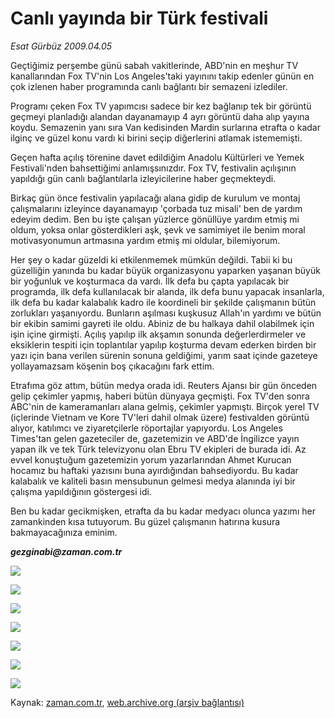 # Canlı yayında bir Türk festivali

*Esat Gürbüz 2009.04.05*

<tr><td class="metin" colspan="2" style="padding-top: 20px; padding-left: 5px; padding-right: 10px;">Geçtiğimiz perşembe günü sabah vakitlerinde, ABD'nin en meşhur TV kanallarından Fox TV'nin Los Angeles'taki yayınını takip edenler günün en çok izlenen haber programında canlı bağlantı bir semazeni izlediler.</td></tr><tr><td class="metin" colspan="2" style="padding-top: 20px; padding-left: 5px; padding-right: 10px;"><p>Programı çeken Fox TV yapımcısı sadece bir kez bağlanıp tek bir görüntü geçmeyi planladığı alandan dayanamayıp 4 ayrı görüntü daha alıp yayına koydu. Semazenin yanı sıra Van kedisinden Mardin surlarına etrafta o kadar ilginç ve güzel konu vardı ki birini seçip diğerlerini atlamak istememişti.
<p>Geçen hafta açılış törenine davet edildiğim Anadolu Kültürleri ve Yemek Festivali'nden bahsettiğimi anlamışsınızdır. Fox TV, festivalin açılışının yapıldığı gün canlı bağlantılarla izleyicilerine haber geçmekteydi.
<p>Birkaç gün önce festivalin yapılacağı alana gidip de kurulum ve montaj çalışmalarını izleyince dayanamayıp 'çorbada tuz misali' ben de yardım edeyim dedim. Ben bu işte çalışan yüzlerce gönüllüye yardım etmiş mi oldum, yoksa onlar gösterdikleri aşk, şevk ve samimiyet ile benim moral motivasyonumun artmasına yardım etmiş mi oldular, bilemiyorum.
<p>Her şey o kadar güzeldi ki etkilenmemek mümkün değildi. Tabii ki bu güzelliğin yanında bu kadar büyük organizasyonu yaparken yaşanan büyük bir yoğunluk ve koşturmaca da vardı. İlk defa bu çapta yapılacak bir programda, ilk defa kullanılacak bir alanda, ilk defa bunu yapacak insanlarla, ilk defa bu kadar kalabalık kadro ile koordineli bir şekilde çalışmanın bütün zorlukları yaşanıyordu. Bunların aşılması kuşkusuz Allah'ın yardımı ve bütün bir ekibin samimi gayreti ile oldu. Abiniz de bu halkaya dahil olabilmek için işin içine girmişti. Açılış yapılıp ilk akşamın sonunda değerlerdirmeler ve eksiklerin tespiti için toplantılar yapılıp koşturma devam ederken birden bir yazı için bana verilen sürenin sonuna geldiğimi, yarım saat içinde gazeteye yollayamazsam köşenin boş çıkacağını fark ettim.
<p>Etrafıma göz attım, bütün medya orada idi. Reuters Ajansı bir gün önceden gelip çekimler yapmış, haberi bütün dünyaya geçmişti. Fox TV'den sonra ABC'nin de kameramanları alana gelmiş, çekimler yapmıştı. Birçok yerel TV (içlerinde Vietnam ve Kore TV'leri dahil olmak üzere) festivalden görüntü alıyor, katılımcı ve ziyaretçilerle röportajlar yapıyordu. Los Angeles Times'tan gelen gazeteciler de, gazetemizin ve ABD'de İngilizce yayın yapan ilk ve tek Türk televizyonu olan Ebru TV ekipleri de burada idi. Az evvel konuştuğum gazetemizin yorum yazarlarından Ahmet Kurucan hocamız bu haftaki yazısını buna ayırdığından bahsediyordu. Bu kadar kalabalık ve kaliteli basın mensubunun gelmesi medya alanında iyi bir çalışma yapıldığının göstergesi idi.
<p>Ben bu kadar gecikmişken, etrafta da bu kadar medyacı olunca yazımı her zamankinden kısa tutuyorum. Bu güzel çalışmanın hatırına kusura bakmayacağınıza eminim. 
<p><i><b>gezginabi@zaman.com.tr</b></i>
<p><img border="0" src="http://web.archive.org/web/20090412235853im_/http://medya.zaman.com.tr/2009/04/03/festival1.jpg"/>
<p><img border="0" src="http://web.archive.org/web/20090412235853im_/http://medya.zaman.com.tr/2009/04/03/festival2.jpg"/>
<p><img border="0" src="http://web.archive.org/web/20090412235853im_/http://medya.zaman.com.tr/2009/04/03/festival3.jpg"/>
<p><img border="0" src="http://web.archive.org/web/20090412235853im_/http://medya.zaman.com.tr/2009/04/03/festival4.jpg"/>
<p><img border="0" src="http://web.archive.org/web/20090412235853im_/http://medya.zaman.com.tr/2009/04/03/festival5.jpg"/>
<p><img border="0" src="http://web.archive.org/web/20090412235853im_/http://medya.zaman.com.tr/2009/04/03/festival6.jpg"/>
<p><img border="0" src="http://web.archive.org/web/20090412235853im_/http://medya.zaman.com.tr/2009/04/03/festival7.jpg"/><br/></p></p></p></p></p></p></p></p></p></p></p></p></p></p></td></tr>

Kaynak: [zaman.com.tr](http://zaman.com.tr/yazar.do?yazino=833728), [web.archive.org (arşiv bağlantısı)](http://web.archive.org/web/20090412235853/http://www.zaman.com.tr:80/yazar.do?yazino=833728)
